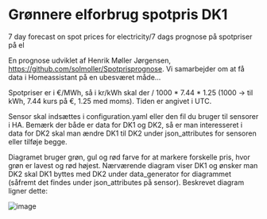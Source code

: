 # Grønnere elforbrug spotpris DK1
7 day forecast on spot prices for electricity/7 dags prognose på spotpriser på el

En prognose udviklet af Henrik Møller Jørgensen, https://github.com/solmoller/Spotprisprognose. Vi samarbejder om at få data i Homeassistant på en ubesværet måde...

Spotpriser er i €/MWh, så i kr/kWh skal der / 1000 * 7.44 * 1.25 (1000 -> til kWh, 7.44 kurs på €, 1.25 med moms). Tiden er angivet i UTC.

Sensor skal indsættes i configuration.yaml eller den fil du bruger til sensorer i HA.
Bemærk der både er data for DK1 og DK2, så er man interesseret i data for DK2 skal man ændre DK1 til DK2 under json_attributes for sensoren eller tilføje begge.

Diagramet bruger grøn, gul og rød farve for at markere forskelle pris, hvor grøn er lavest og rød højest. Nærværende diagram viser DK1 og ønsker man DK2 skal DK1 byttes med DK2 under data_generator for diagrammet (såfremt det findes under json_attributes på sensor).
Beskrevet diagram ligner dette:

![image](https://user-images.githubusercontent.com/103023823/183561276-8a567a09-59d7-4817-9c88-9c9f3ae99605.png)
